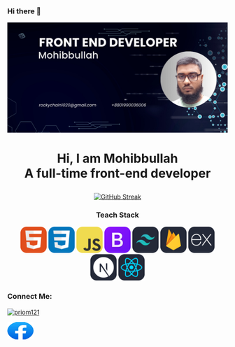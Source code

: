 ### Hi there 👋

<img src='./front-end-0developer.png'>

<h1 align='center'>

Hi, I am Mohibbullah
<br>
A full-time front-end developer

</h1>

<!-- my ------ -->
<div align='center'>
<a href="https://git.io/streak-stats"><img src="https://github-readme-streak-stats.herokuapp.com?user=Mohibbulla-MMM&theme=github-dark&border_radius=2.6&mode=weekly" alt="GitHub Streak" /></a>
</div>

<!-- my skills -->
<div align='center'>
<!-- my skills -->
<h3>Teach Stack  </h3>
<img height="60" src="./images/HTML.svg"/>
<img height="60" src="./images/CSS.svg"/>
<img height="60" src="./images/JavaScript.svg"/>
<img height="60" src="./images/Bootstrap.svg"/>
<img height="60" src="./images/TailwindCSS-Dark.svg"/>
<img height="60" src="./images/Firebase-Dark.svg"/>
<img height="60" src="./images/ExpressJS-Dark.svg"/>
<img height="60" src="./images/NextJS-Dark.svg"/>
<img height="60" src="./images/React-Dark.svg" >
</div>

<!-- social icon and link -->
<h3>Connect Me: </h3>
<p align="left">
<a href="https://www.linkedin.com/in/priom-gupta-829ba02a3/" target="blank"><img align="center" src="./images/linkdin.png" alt="priom121" height="40" width="60" /></a>

<a href="https://www.facebook.com/priomprosad.gupta/" target="blank"><img align="center" src="./images/facebook.png" alt="priom" height="40" width="60" /></a>

</p>

<!--
**Mohibbulla-MMM/Mohibbulla-MMM** is a ✨ _special_ ✨ repository because its `README.md` (this file) appears on your GitHub profile.

Here are some ideas to get you started:


- 🌱 I’m currently learning
- 👯 I’m looking to collaborate on ...
- 🤔 I’m looking for help with ...
- 💬 Ask me about ...
- 📫 How to reach me: ...
- 😄 Pronouns: ...
- ⚡ Fun fact: ...
  -->

